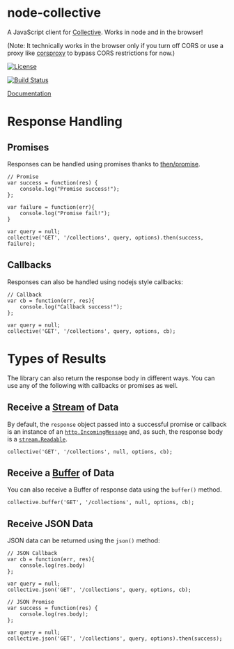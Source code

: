 node-collective
===============

A JavaScript client for [Collective](http://widen.com). Works in node and in
the browser!

(Note: It technically works in the browser only if you turn off CORS or use a
proxy like [corsproxy](https://www.npmjs.org/package/corsproxy) to bypass
CORS restrictions for now.)

[![License](http://img.shields.io/badge/license-MIT-blue.svg?style=flat)](./LICENSE)

[![Build
Status](http://img.shields.io/travis/Widen/node-collective.svg?style=flat)](https://travis-ci.org/Widen/node-collective)

[Documentation](http://widen.github.io/node-collective/)


# Response Handling

## Promises

Responses can be handled using promises thanks to [then/promise](https://github.com/then/promise).

```
// Promise
var success = function(res) {
    console.log("Promise success!");
};

var failure = function(err){
    console.log("Promise fail!");
}

var query = null;
collective('GET', '/collections', query, options).then(success, failure);
```

## Callbacks

Responses can also be handled using nodejs style callbacks:

```
// Callback
var cb = function(err, res){
    console.log("Callback success!");
};

var query = null;
collective('GET', '/collections', query, options, cb);
```

# Types of Results

The library can also return the response body in different ways. You can use
any of the following with callbacks or promises as well.

## Receive a [Stream](http://nodejs.org/api/stream.html#stream_class_stream_readable) of Data

By default, the `response` object passed into a successful promise or callback
is an instance of an [`http.IncomingMessage`](http://nodejs.org/api/http.html#http_http_incomingmessage) and, as such, the response body
is a
[`stream.Readable`](http://nodejs.org/api/stream.html#stream_class_stream_readable).

```
collective('GET', '/collections', null, options, cb);
```


## Receive a [Buffer](http://nodejs.org/api/buffer.html) of Data

You can also receive a Buffer of response data using the `buffer()` method.

```
collective.buffer('GET', '/collections', null, options, cb);
```

## Receive JSON Data

JSON data can be returned using the `json()` method:

```
// JSON Callback
var cb = function(err, res){
    console.log(res.body)
};

var query = null;
collective.json('GET', '/collections', query, options, cb);
```

```
// JSON Promise
var success = function(res) {
    console.log(res.body);
};

var query = null;
collective.json('GET', '/collections', query, options).then(success);
```

